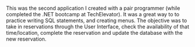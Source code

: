 # 
This was the second application I created with a pair programmer (while completed the .NET bootcamp at TechElevator). 
It was a great way to to practice writing SQL statements, and creating menus. 
The objective was to take in reservations through the User Interface, check the availability of that time/location, 
complete the reservation and update the database with the new reservation.
